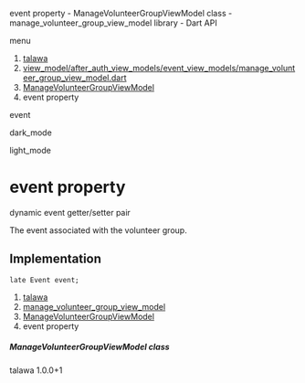 




event property - ManageVolunteerGroupViewModel class - manage\_volunteer\_group\_view\_model library - Dart API







menu

1. [talawa](../../index.html)
2. [view\_model/after\_auth\_view\_models/event\_view\_models/manage\_volunteer\_group\_view\_model.dart](../../file-___home_harshil_Desktop_open-source_palisadoes_talawa_lib_view_model_after_auth_view_models_event_view_models_manage_volunteer_group_view_model/)
3. [ManageVolunteerGroupViewModel](../../file-___home_harshil_Desktop_open-source_palisadoes_talawa_lib_view_model_after_auth_view_models_event_view_models_manage_volunteer_group_view_model/ManageVolunteerGroupViewModel-class.html)
4. event property

event


dark\_mode

light\_mode




# event property


dynamic
event
getter/setter pair

The event associated with the volunteer group.


## Implementation

```
late Event event;
```

 


1. [talawa](../../index.html)
2. [manage\_volunteer\_group\_view\_model](../../file-___home_harshil_Desktop_open-source_palisadoes_talawa_lib_view_model_after_auth_view_models_event_view_models_manage_volunteer_group_view_model/)
3. [ManageVolunteerGroupViewModel](../../file-___home_harshil_Desktop_open-source_palisadoes_talawa_lib_view_model_after_auth_view_models_event_view_models_manage_volunteer_group_view_model/ManageVolunteerGroupViewModel-class.html)
4. event property

##### ManageVolunteerGroupViewModel class





talawa
1.0.0+1






